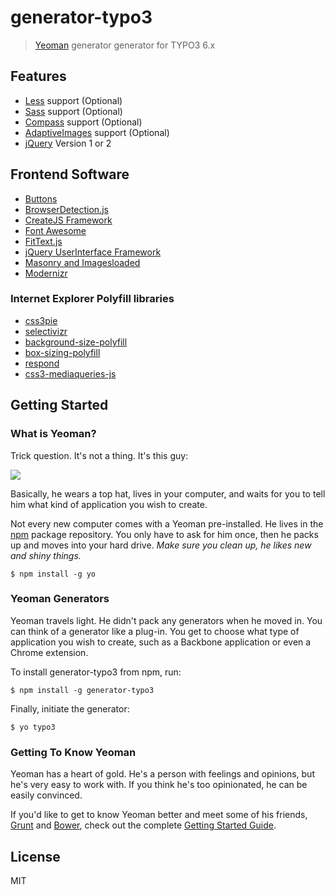 # generator-typo3

> [Yeoman](http://yeoman.io) generator generator for TYPO3 6.x

## Features

* [Less](http://lesscss.org/) support (Optional)
* [Sass](http://sass-lang.com/) support (Optional)
* [Compass](http://compass-style.org/) support (Optional)
* [AdaptiveImages](http://adaptive-images.com/) support (Optional)
* [jQuery](http://jquery.com/) Version 1 or 2


## Frontend Software

* [Buttons](http://alexwolfe.github.io/Buttons/)
* [BrowserDetection.js](https://github.com/Milanowicz/BrowserDetection.js)
* [CreateJS Framework](http://www.createjs.com/)
* [Font Awesome](http://fortawesome.github.io/Font-Awesome/)
* [FitText.js](https://github.com/Milanowicz/FitText.js)
* [jQuery UserInterface Framework](http://jqueryui.com/)
* [Masonry and Imagesloaded](http://masonry.desandro.com/)
* [Modernizr](http://modernizr.com/)

### Internet Explorer Polyfill libraries

* [css3pie](http://css3pie.com/)
* [selectivizr](http://selectivizr.com/)
* [background-size-polyfill](http://louisremi.github.io/background-size-polyfill/)
* [box-sizing-polyfill](https://github.com/Schepp/box-sizing-polyfill)
* [respond](https://github.com/scottjehl/Respond)
* [css3-mediaqueries-js](https://github.com/livingston/css3-mediaqueries-js)


## Getting Started

### What is Yeoman?

Trick question. It's not a thing. It's this guy:

![](http://i.imgur.com/JHaAlBJ.png)

Basically, he wears a top hat, lives in your computer, and waits for you to tell him what kind of application you wish to create.

Not every new computer comes with a Yeoman pre-installed. He lives in the [npm](https://npmjs.org) package repository. You only have to ask for him once, then he packs up and moves into your hard drive. *Make sure you clean up, he likes new and shiny things.*

```
$ npm install -g yo
```

### Yeoman Generators

Yeoman travels light. He didn't pack any generators when he moved in. You can think of a generator like a plug-in. You get to choose what type of application you wish to create, such as a Backbone application or even a Chrome extension.

To install generator-typo3 from npm, run:

```
$ npm install -g generator-typo3
```

Finally, initiate the generator:

```
$ yo typo3
```

### Getting To Know Yeoman

Yeoman has a heart of gold. He's a person with feelings and opinions, but he's very easy to work with. If you think he's too opinionated, he can be easily convinced.

If you'd like to get to know Yeoman better and meet some of his friends, [Grunt](http://gruntjs.com) and [Bower](http://bower.io), check out the complete [Getting Started Guide](https://github.com/yeoman/yeoman/wiki/Getting-Started).


## License

MIT
